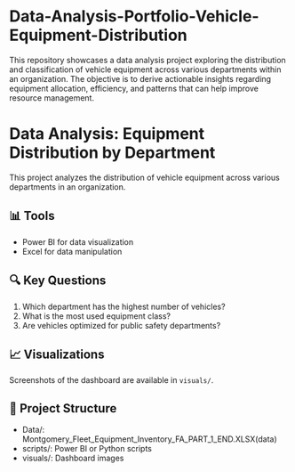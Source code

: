 # Data-Analysis-Portfolio-Vehicle-Equipment-Distribution
This repository showcases a data analysis project exploring the distribution and classification of vehicle equipment across various departments within an organization. The objective is to derive actionable insights regarding equipment allocation, efficiency, and patterns that can help improve resource management.

# Data Analysis: Equipment Distribution by Department  

This project analyzes the distribution of vehicle equipment across various departments in an organization.  

## 📊 Tools  
- Power BI for data visualization  
- Excel for data manipulation  

## 🔍 Key Questions  
1. Which department has the highest number of vehicles?  
2. What is the most used equipment class?  
3. Are vehicles optimized for public safety departments?  

## 📈 Visualizations  
Screenshots of the dashboard are available in `visuals/`.  

## 📂 Project Structure  
- Data/: Montgomery_Fleet_Equipment_Inventory_FA_PART_1_END.XLSX(data) 
- scripts/: Power BI or Python scripts  
- visuals/: Dashboard images  

